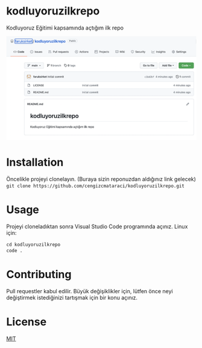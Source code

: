 # kodluyoruzilkrepo
Kodluyoruz Eğitimi kapsamında açtığım ilk repo

![İlk repom fotoğrafı](/ekranResmi.png)

# Installation
Öncelikle projeyi clonelayın. (Buraya sizin reponuzdan aldığınız link gelecek)
`git clone https://github.com/cengizcmataraci/kodluyoruzilkrepo.git`

# Usage
Projeyi cloneladıktan sonra Visual Studio Code programında açınız.
Linux için:
```
cd kodluyoruzilkrepo
code .
```
# Contributing
Pull requestler kabul edilir. Büyük değişiklikler için, lütfen önce neyi değiştirmek istediğinizi tartışmak için bir konu açınız.

# License
[MIT](https://choosealicense.com/licenses/mit/)

